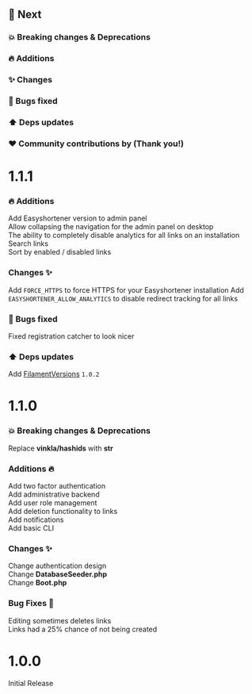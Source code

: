 ## :rocket: Next

### :boom: Breaking changes & Deprecations

### :fire: Additions

### :sparkles: Changes

### :bug: Bugs fixed

### :arrow_up: Deps updates

### :heart: Community contributions by (Thank you!)

# 1.1.1
### :fire: Additions
Add Easyshortener version to admin panel \
Allow collapsing the navigation for the admin panel on desktop \
The ability to completely disable analytics for all links on an installation \
Search links \
Sort by enabled / disabled links
### Changes :sparkles:
Add `FORCE_HTTPS` to force HTTPS for your Easyshortener installation
Add `EASYSHORTENER_ALLOW_ANALYTICS` to disable redirect tracking for all links
### :bug: Bugs fixed
Fixed registration catcher to look nicer
### :arrow_up: Deps updates
Add [FilamentVersions](https://github.com/awcodes/filament-versions) `1.0.2`

# 1.1.0

### :boom: Breaking changes & Deprecations
Replace **vinkla/hashids** with **str**
### Additions :fire:
Add two factor authentication \
Add administrative backend \
Add user role management \
Add deletion functionality to links \
Add notifications \
Add basic CLI
### Changes :sparkles:
Change authentication design \
Change **DatabaseSeeder.php** \
Change **Boot.php**
### Bug Fixes :bug:
Editing sometimes deletes links \
Links had a 25% chance of not being created

# 1.0.0
Initial Release
